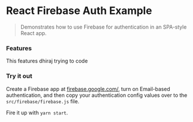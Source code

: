 # React Firebase Auth Example

> Demonstrates how to use Firebase for authentication in an SPA-style React
> app.

### Features

This features dhiraj trying to code

### Try it out

Create a Firebase app at
[firebase.google.com/](https://firebase.google.com/), turn on Email-based
authentication, and then copy your authentication config values over to the
`src/firebase/firebase.js` file.

Fire it up with `yarn start`.

